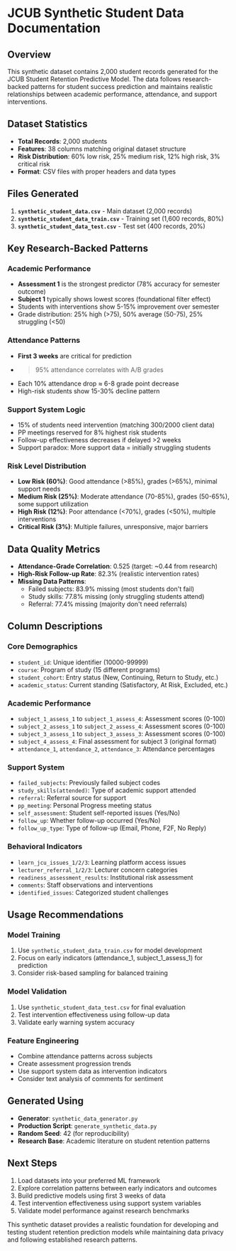 # JCUB Synthetic Student Data Documentation

## Overview

This synthetic dataset contains 2,000 student records generated for the JCUB Student Retention Predictive Model. The data follows research-backed patterns for student success prediction and maintains realistic relationships between academic performance, attendance, and support interventions.

## Dataset Statistics

- **Total Records**: 2,000 students
- **Features**: 38 columns matching original dataset structure
- **Risk Distribution**: 60% low risk, 25% medium risk, 12% high risk, 3% critical risk
- **Format**: CSV files with proper headers and data types

## Files Generated

1. **`synthetic_student_data.csv`** - Main dataset (2,000 records)
2. **`synthetic_student_data_train.csv`** - Training set (1,600 records, 80%)
3. **`synthetic_student_data_test.csv`** - Test set (400 records, 20%)

## Key Research-Backed Patterns

### Academic Performance

- **Assessment 1** is the strongest predictor (78% accuracy for semester outcome)
- **Subject 1** typically shows lowest scores (foundational filter effect)
- Students with interventions show 5-15% improvement over semester
- Grade distribution: 25% high (>75), 50% average (50-75), 25% struggling (<50)

### Attendance Patterns

- **First 3 weeks** are critical for prediction
- >95% attendance correlates with A/B grades
- Each 10% attendance drop ≈ 6-8 grade point decrease
- High-risk students show 15-30% decline pattern

### Support System Logic

- 15% of students need intervention (matching 300/2000 client data)
- PP meetings reserved for 8% highest risk students
- Follow-up effectiveness decreases if delayed >2 weeks
- Support paradox: More support data = initially struggling students

### Risk Level Distribution

- **Low Risk (60%)**: Good attendance (>85%), grades (>65%), minimal support needs
- **Medium Risk (25%)**: Moderate attendance (70-85%), grades (50-65%), some support utilization
- **High Risk (12%)**: Poor attendance (<70%), grades (<50%), multiple interventions
- **Critical Risk (3%)**: Multiple failures, unresponsive, major barriers

## Data Quality Metrics

- **Attendance-Grade Correlation**: 0.525 (target: ~0.44 from research)
- **High-Risk Follow-up Rate**: 82.3% (realistic intervention rates)
- **Missing Data Patterns**:
  - Failed subjects: 83.9% missing (most students don't fail)
  - Study skills: 77.8% missing (only struggling students attend)
  - Referral: 77.4% missing (majority don't need referrals)

## Column Descriptions

### Core Demographics

- `student_id`: Unique identifier (10000-99999)
- `course`: Program of study (15 different programs)
- `student_cohort`: Entry status (New, Continuing, Return to Study, etc.)
- `academic_status`: Current standing (Satisfactory, At Risk, Excluded, etc.)

### Academic Performance

- `subject_1_assess_1` to `subject_1_assess_4`: Assessment scores (0-100)
- `subject_2_assess_1` to `subject_2_assess_4`: Assessment scores (0-100)
- `subject_3_assess_1` to `subject_3_assess_3`: Assessment scores (0-100)
- `subject_4_assess_4`: Final assessment for subject 3 (original format)
- `attendance_1`, `attendance_2`, `attendance_3`: Attendance percentages

### Support System

- `failed_subjects`: Previously failed subject codes
- `study_skills(attended)`: Type of academic support attended
- `referral`: Referral source for support
- `pp_meeting`: Personal Progress meeting status
- `self_assessment`: Student self-reported issues (Yes/No)
- `follow_up`: Whether follow-up occurred (Yes/No)
- `follow_up_type`: Type of follow-up (Email, Phone, F2F, No Reply)

### Behavioral Indicators

- `learn_jcu_issues_1/2/3`: Learning platform access issues
- `lecturer_referral_1/2/3`: Lecturer concern categories
- `readiness_assessment_results`: Institutional risk assessment
- `comments`: Staff observations and interventions
- `identified_issues`: Categorized student challenges

## Usage Recommendations

### Model Training

1. Use `synthetic_student_data_train.csv` for model development
2. Focus on early indicators (attendance_1, subject_1_assess_1) for prediction
3. Consider risk-based sampling for balanced training

### Model Validation

1. Use `synthetic_student_data_test.csv` for final evaluation
2. Test intervention effectiveness using follow-up data
3. Validate early warning system accuracy

### Feature Engineering

- Combine attendance patterns across subjects
- Create assessment progression trends
- Use support system data as intervention indicators
- Consider text analysis of comments for sentiment

## Generated Using

- **Generator**: `synthetic_data_generator.py`
- **Production Script**: `generate_synthetic_data.py`
- **Random Seed**: 42 (for reproducibility)
- **Research Base**: Academic literature on student retention patterns

## Next Steps

1. Load datasets into your preferred ML framework
2. Explore correlation patterns between early indicators and outcomes
3. Build predictive models using first 3 weeks of data
4. Test intervention effectiveness using support system variables
5. Validate model performance against research benchmarks

This synthetic dataset provides a realistic foundation for developing and testing student retention prediction models while maintaining data privacy and following established research patterns.